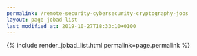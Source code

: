 ```yaml
---
permalink: /remote-security-cybersecurity-cryptography-jobs
layout: page-jobad-list
last_modified_at: 2019-10-27T18:33:10+0100
---
```

{% include render_jobad_list.html permalink=page.permalink %}
